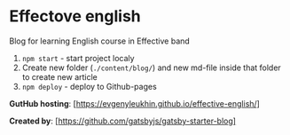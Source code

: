 # Effectove english

Blog for learning English course in Effective band

1. `npm start` - start project localy
2. Create new folder (```./content/blog/```) and new md-file inside that folder to create new article
3. `npm deploy` - deploy to Github-pages

**GutHub hosting**: [https://evgenyleukhin.github.io/effective-english/]

**Created by**: [https://github.com/gatsbyjs/gatsby-starter-blog]

